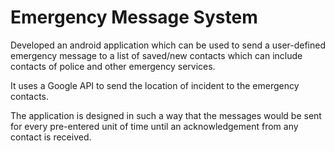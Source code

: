 # Emergency Message System

Developed an android application which can be used to send a user-defined emergency message to a list of saved/new contacts which can include contacts of police and other emergency services.

It uses a Google API to send the location of incident to the emergency contacts.

The application is designed in such a way that the messages would be sent for every pre-entered unit of time until an acknowledgement from any contact is received.
